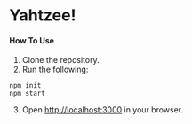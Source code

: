 # Yahtzee!
#### How To Use
1. Clone the repository.
2. Run the following:
```
npm init
npm start
```
3. Open [http://localhost:3000](http://localhost:3000) in your browser.
